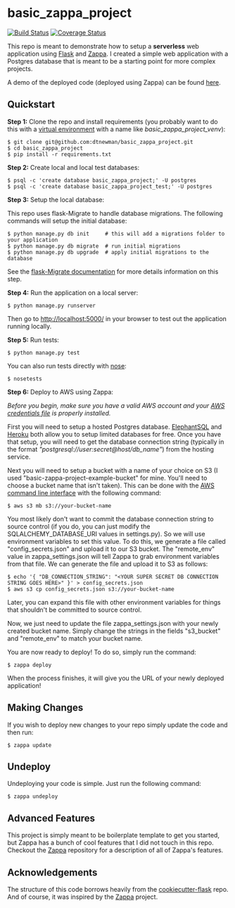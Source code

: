 
basic_zappa_project
===================

[![Build Status](https://travis-ci.org/dtnewman/basic_zappa_project.svg?branch=master)](https://travis-ci.org/dtnewman/basic_zappa_project) 
[![Coverage Status](https://coveralls.io/repos/github/dtnewman/basic_zappa_project/badge.svg?branch=master)](https://coveralls.io/github/dtnewman/basic_zappa_project?branch=master)

This repo is meant to demonstrate how to setup a **serverless** web application using [Flask](http://flask.pocoo.org/) and [Zappa](https://github.com/Miserlou/Zappa). I created a simple web application with a Postgres database that is meant to be a starting point for more complex projects.

A demo of the deployed code (deployed using Zappa) can be found [here](https://u7qxl040d3.execute-api.us-east-1.amazonaws.com/dev/).

Quickstart
----------

**Step 1:** Clone the repo and install requirements (you probably want to do this with a [virtual environment](http://docs.python-guide.org/en/latest/dev/virtualenvs/) with a name like *basic_zappa_project_venv*):

```
$ git clone git@github.com:dtnewman/basic_zappa_project.git
$ cd basic_zappa_project
$ pip install -r requirements.txt
```

**Step 2:** Create local and local test databases:

```
$ psql -c 'create database basic_zappa_project;' -U postgres
$ psql -c 'create database basic_zappa_project_test;' -U postgres
```

**Step 3:** Setup the local database:

This repo uses flask-Migrate to handle database migrations. The following commands will setup the initial database: 

```
$ python manage.py db init     # this will add a migrations folder to your application
$ python manage.py db migrate  # run initial migrations
$ python manage.py db upgrade  # apply initial migrations to the database
```

See the [flask-Migrate documentation](https://flask-migrate.readthedocs.io/en/latest/) for more details information on this step.

**Step 4:** Run the application on a local server:

```
$ python manage.py runserver
```

Then go to [http://localhost:5000/](http://localhost:5000/) in your browser to test out the application running locally.

**Step 5:** Run tests: 
 
```
$ python manage.py test
```

You can also run tests directly with [nose](http://nose.readthedocs.io):

```
$ nosetests
```


**Step 6:** Deploy to AWS using Zappa:

*Before you begin, make sure you have a valid AWS account and your [AWS credentials file](https://aws.amazon.com/blogs/security/a-new-and-standardized-way-to-manage-credentials-in-the-aws-sdks/) is properly installed.*

First you will need to setup a hosted Postgres database. [ElephantSQL](https://www.elephantsql.com/) and [Heroku](https://www.heroku.com/postgres) both allow you to setup limited databases for free. Once you have that setup,
you will need to get the database connection string (typically in the format *"postgresql://user:secret@host/db_name"*) from the hosting service.

Next you will need to setup a bucket with a name of your choice on S3 (I used "basic-zappa-project-example-bucket" for mine. You'll need to choose a bucket name that isn't taken). This can be done with the [AWS command line interface](https://aws.amazon.com/cli/) with the following command:

```
$ aws s3 mb s3://your-bucket-name
```

You most likely don't want to commit the database connection string to source control (if you do, you can just modify the SQLALCHEMY_DATABASE_URI values in settings.py). So we will use
environment variables to set this value. To do this, we generate a file called "config_secrets.json" and upload it to our S3 bucket. The "remote_env" value in zappa_settings.json will
tell Zappa to grab environment variables from that file. We can generate the file and upload it to S3 as follows:

```
$ echo '{ "DB_CONNECTION_STRING": "<YOUR SUPER SECRET DB CONNECTION STRING GOES HERE>" }' > config_secrets.json
$ aws s3 cp config_secrets.json s3://your-bucket-name
```

Later, you can expand this file with other environment variables for things that shouldn't be committed to source control.

Now, we just need to update the file zappa_settings.json with your newly created bucket name. Simply change the strings in the fields "s3_bucket" and "remote_env" to match your bucket name.

You are now ready to deploy! To do so, simply run the command:

```
$ zappa deploy 
```

When the process finishes, it will give you the URL of your newly deployed application!

Making Changes 
--------------
If you wish to deploy new changes to your repo simply update the code and then run:

```
$ zappa update 
```

Undeploy
--------
Undeploying your code is simple. Just run the following command:
```
$ zappa undeploy 
```

Advanced Features
-----------------
This project is simply meant to be boilerplate template to get you started, but Zappa has a bunch of cool features that I did not touch in this repo. Checkout the [Zappa](https://github.com/Miserlou/Zappa) repository for a description of all of Zappa's features.


Acknowledgements
----------------
The structure of this code borrows heavily from the [cookiecutter-flask](https://github.com/sloria/cookiecutter-flask) repo. And of course, it was inspired by the [Zappa](https://github.com/Miserlou/Zappa) project.